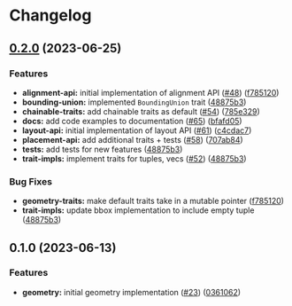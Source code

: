 # Changelog

## [0.2.0](https://github.com/substrate-labs/substrate2/compare/geometry-v0.1.0...geometry-v0.2.0) (2023-06-25)


### Features

* **alignment-api:** initial implementation of alignment API ([#48](https://github.com/substrate-labs/substrate2/issues/48)) ([f785120](https://github.com/substrate-labs/substrate2/commit/f785120be510b5984364f3124634282570f2b833))
* **bounding-union:** implemented `BoundingUnion` trait ([48875b3](https://github.com/substrate-labs/substrate2/commit/48875b34888693834241009f03ee7b3a5f161744))
* **chainable-traits:** add chainable traits as default ([#54](https://github.com/substrate-labs/substrate2/issues/54)) ([785e329](https://github.com/substrate-labs/substrate2/commit/785e329d8aa4cb5683b8f2643bc1b08b1f654d24))
* **docs:** add code examples to documentation ([#65](https://github.com/substrate-labs/substrate2/issues/65)) ([bfafd05](https://github.com/substrate-labs/substrate2/commit/bfafd050c1b68d2e9e29e760ca3ff939e26aaeca))
* **layout-api:** initial implementation of layout API ([#61](https://github.com/substrate-labs/substrate2/issues/61)) ([c4cdac7](https://github.com/substrate-labs/substrate2/commit/c4cdac728fd4d4ef5defb97b3c1e1660ee78d672))
* **placement-api:** add additional traits + tests ([#58](https://github.com/substrate-labs/substrate2/issues/58)) ([707ab84](https://github.com/substrate-labs/substrate2/commit/707ab8445d09b751e3e1ad7665cc6cc595243c6b))
* **tests:** add tests for new features ([48875b3](https://github.com/substrate-labs/substrate2/commit/48875b34888693834241009f03ee7b3a5f161744))
* **trait-impls:** implement traits for tuples, vecs ([#52](https://github.com/substrate-labs/substrate2/issues/52)) ([48875b3](https://github.com/substrate-labs/substrate2/commit/48875b34888693834241009f03ee7b3a5f161744))


### Bug Fixes

* **geometry-traits:** make default traits take in a mutable pointer ([f785120](https://github.com/substrate-labs/substrate2/commit/f785120be510b5984364f3124634282570f2b833))
* **trait-impls:** update bbox implementation to include empty tuple ([48875b3](https://github.com/substrate-labs/substrate2/commit/48875b34888693834241009f03ee7b3a5f161744))

## 0.1.0 (2023-06-13)


### Features

* **geometry:** initial geometry implementation ([#23](https://github.com/substrate-labs/substrate2/issues/23)) ([0361062](https://github.com/substrate-labs/substrate2/commit/036106213afa965c245acbd41874148f99fabdbb))
